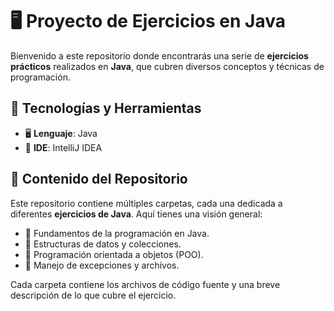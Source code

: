 # 🖥️ Proyecto de Ejercicios en Java

Bienvenido a este repositorio donde encontrarás una serie de **ejercicios prácticos** realizados en **Java**, que cubren diversos conceptos y técnicas de programación.

## 📌 Tecnologías y Herramientas

- 🖥️ **Lenguaje**: Java
- 🧰 **IDE**: IntelliJ IDEA

## 📖 Contenido del Repositorio

Este repositorio contiene múltiples carpetas, cada una dedicada a diferentes **ejercicios de Java**. Aquí tienes una visión general:

- 📁 Fundamentos de la programación en Java.
- 📁 Estructuras de datos y colecciones.
- 📁 Programación orientada a objetos (POO).
- 📁 Manejo de excepciones y archivos.

Cada carpeta contiene los archivos de código fuente y una breve descripción de lo que cubre el ejercicio.



